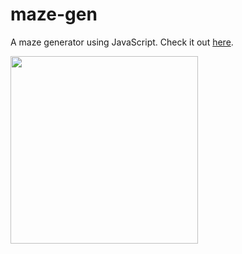 # maze-gen
A maze generator using JavaScript. Check it out [here](https://dotspencer.github.io/maze-gen/).

<img src="https://i.stack.imgur.com/Co9FW.png" width="300">
